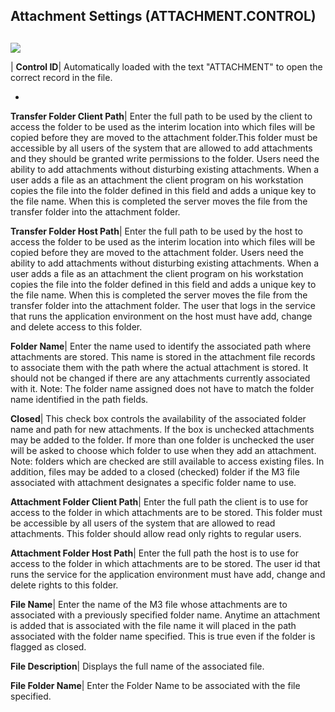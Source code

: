 ## Attachment Settings (ATTACHMENT.CONTROL)
<PageHeader />

##

![](./ATTACHMENT-CONTROL-1.jpg)

| **Control ID**|  Automatically loaded with the text "ATTACHMENT" to open the
correct record in the file.

-  
**Transfer Folder Client Path**|  Enter the full path to be used by the client
to access the folder to be used as the interim location into which files will
be copied before they are moved to the attachment folder.This folder must be
accessible by all users of the system that are allowed to add attachments and
they should be granted write permissions to the folder. Users need the ability
to add attachments without disturbing existing attachments. When a user adds a
file as an attachment the client program on his workstation copies the file
into the folder defined in this field and adds a unique key to the file name.
When this is completed the server moves the file from the transfer folder into
the attachment folder.

**Transfer Folder Host Path**|  Enter the full path to be used by the host to
access the folder to be used as the interim location into which files will be
copied before they are moved to the attachment folder. Users need the ability
to add attachments without disturbing existing attachments. When a user adds a
file as an attachment the client program on his workstation copies the file
into the folder defined in this field and adds a unique key to the file name.
When this is completed the server moves the file from the transfer folder into
the attachment folder. The user that logs in the service that runs the
application environment on the host must have add, change and delete access to
this folder.

**Folder Name**|  Enter the name used to identify the associated path where
attachments are stored. This name is stored in the attachment file records to
associate them with the path where the actual attachment is stored. It should
not be changed if there are any attachments currently associated with it.
Note: The folder name assigned does not have to match the folder name
identified in the path fields.

**Closed**|  This check box controls the availability of the associated folder
name and path for new attachments. If the box is unchecked attachments may be
added to the folder. If more than one folder is unchecked the user will be
asked to choose which folder to use when they add an attachment. Note: folders
which are checked are still available to access existing files. In addition,
files may be added to a closed (checked) folder if the M3 file associated with
attachment designates a specific folder name to use.

**Attachment Folder Client Path**|  Enter the full path the client is to use
for access to the folder in which attachments are to be stored. This folder
must be accessible by all users of the system that are allowed to read
attachments. This folder should allow read only rights to regular users.

**Attachment Folder Host Path**|  Enter the full path the host is to use for
access to the folder in which attachments are to be stored. The user id that
runs the service for the application environment must have add, change and
delete rights to this folder.

**File Name**|  Enter the name of the M3 file whose attachments are to
associated with a previously specified folder name. Anytime an attachment is
added that is associated with the file name it will placed in the path
associated with the folder name specified. This is true even if the folder is
flagged as closed.

**File Description**|  Displays the full name of the associated file.

**File Folder Name**|  Enter the Folder Name to be associated with the file
specified.


<badge text= "Version 8.10.57 " vertical="middle" />

<PageFooter />
